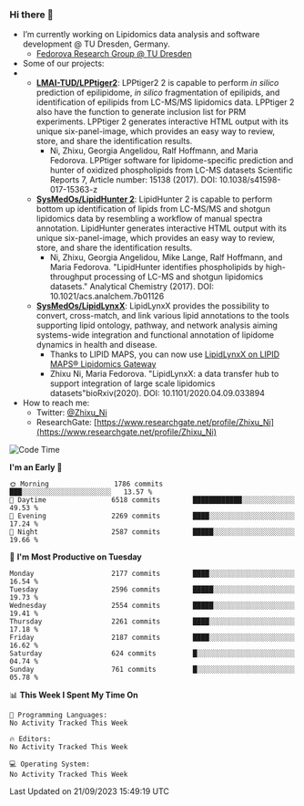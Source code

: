### Hi there 👋

- I’m currently working on Lipidomics data analysis and software development @ TU Dresden, Germany.
  + [Fedorova Research Group @ TU Dresden](https://tu-dresden.de/med/mf/zml/forschungsgruppen/fedorova/mitarbeiter-innen-der-fedorova-gruppe)
- Some of our projects:
- + **[LMAI-TUD/LPPtiger2](https://github.com/LMAI-TUD/lpptiger2)**: LPPtiger2 2 is capable to perform *in silico* prediction of epilipidome, *in silico* fragmentation of epilipids, and identification of epilipids from LC-MS/MS lipidomics data. LPPtiger 2 also have the function to generate inclusion list for PRM experiments. LPPtiger 2 generates interactive HTML output with its unique six-panel-image, which provides an easy way to review, store, and share the identification results. 
    * Ni, Zhixu, Georgia Angelidou, Ralf Hoffmann, and Maria Fedorova. LPPtiger software for lipidome-specific prediction and hunter of oxidized phospholipids from LC-MS datasets Scientific Reports 7, Article number: 15138 (2017). DOI: 10.1038/s41598-017-15363-z
  + **[SysMedOs/LipidHunter 2](https://github.com/SysMedOs/lipidhunter)**: LipidHunter 2 is capable to perform bottom up identification of lipids from LC-MS/MS and shotgun lipidomics data by resembling a workflow of manual spectra annotation. LipidHunter generates interactive HTML output with its unique six-panel-image, which provides an easy way to review, store, and share the identification results. 
    * Ni, Zhixu, Georgia Angelidou, Mike Lange, Ralf Hoffmann, and Maria Fedorova. "LipidHunter identifies phospholipids by high-throughput processing of LC-MS and shotgun lipidomics datasets." Analytical Chemistry (2017). DOI: 10.1021/acs.analchem.7b01126
  + **[SysMedOs/LipidLynxX](https://github.com/SysMedOs/LipidLynxX)**: LipidLynxX provides the possibility to convert, cross-match, and link various lipid annotations to the tools supporting lipid ontology, pathway, and network analysis aiming systems-wide integration and functional annotation of lipidome dynamics in health and disease.
    * Thanks to LIPID MAPS, you can now use [LipidLynxX on LIPID MAPS® Lipidomics Gateway](http://lipidmaps.org/lipidlynxx/)
    * Zhixu Ni, Maria Fedorova. "LipidLynxX: a data transfer hub to support integration of large scale lipidomics datasets"bioRxiv(2020). DOI: 10.1101/2020.04.09.033894
- How to reach me:
  + Twitter: [@Zhixu_Ni](https://twitter.com/Zhixu_Ni)
  + ResearchGate: [https://www.researchgate.net/profile/Zhixu_Ni](https://www.researchgate.net/profile/Zhixu_Ni)

<!--START_SECTION:waka-->
![Code Time](http://img.shields.io/badge/Code%20Time-1%2C887%20hrs%2041%20mins-blue)

**I'm an Early 🐤** 

```text
🌞 Morning                1786 commits        ███░░░░░░░░░░░░░░░░░░░░░░   13.57 % 
🌆 Daytime                6518 commits        ████████████░░░░░░░░░░░░░   49.53 % 
🌃 Evening                2269 commits        ████░░░░░░░░░░░░░░░░░░░░░   17.24 % 
🌙 Night                  2587 commits        █████░░░░░░░░░░░░░░░░░░░░   19.66 % 
```
📅 **I'm Most Productive on Tuesday** 

```text
Monday                   2177 commits        ████░░░░░░░░░░░░░░░░░░░░░   16.54 % 
Tuesday                  2596 commits        █████░░░░░░░░░░░░░░░░░░░░   19.73 % 
Wednesday                2554 commits        █████░░░░░░░░░░░░░░░░░░░░   19.41 % 
Thursday                 2261 commits        ████░░░░░░░░░░░░░░░░░░░░░   17.18 % 
Friday                   2187 commits        ████░░░░░░░░░░░░░░░░░░░░░   16.62 % 
Saturday                 624 commits         █░░░░░░░░░░░░░░░░░░░░░░░░   04.74 % 
Sunday                   761 commits         █░░░░░░░░░░░░░░░░░░░░░░░░   05.78 % 
```


📊 **This Week I Spent My Time On** 

```text
💬 Programming Languages: 
No Activity Tracked This Week

🔥 Editors: 
No Activity Tracked This Week

💻 Operating System: 
No Activity Tracked This Week
```


 Last Updated on 21/09/2023 15:49:19 UTC
<!--END_SECTION:waka-->
